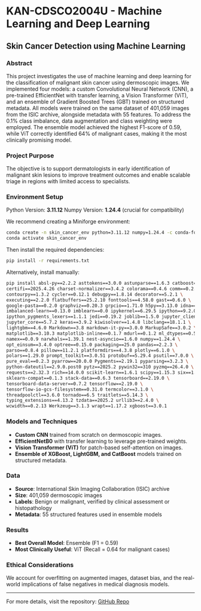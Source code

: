 # KAN-CDSCO2004U - Machine Learning and Deep Learning

## Skin Cancer Detection using Machine Learning

### Abstract

This project investigates the use of machine learning and deep learning for the classification of malignant skin cancer using dermoscopic images. We implemented four models: a custom Convolutional Neural Network (CNN), a pre-trained EfficientNet with transfer learning, a Vision Transformer (ViT), and an ensemble of Gradient Boosted Trees (GBT) trained on structured metadata. All models were trained on the same dataset of 401,059 images from the ISIC archive, alongside metadata with 55 features. To address the 0.1% class imbalance, data augmentation and class weighting were employed. The ensemble model achieved the highest F1-score of 0.59, while ViT correctly identified 64% of malignant cases, making it the most clinically promising model.

### Project Purpose

The objective is to support dermatologists in early identification of malignant skin lesions to improve treatment outcomes and enable scalable triage in regions with limited access to specialists.

### Environment Setup

Python Version: **3.11.12**
Numpy Version: **1.24.4** (crucial for compatibility)

We recommend creating a Miniforge environment:

```bash
conda create -n skin_cancer_env python=3.11.12 numpy=1.24.4 -c conda-forge
conda activate skin_cancer_env
```

Then install the required dependencies:

```bash
pip install -r requirements.txt
```

Alternatively, install manually:

```bash
pip install absl-py==2.2.2 asttokens==3.0.0 astunparse==1.6.3 catboost==1.2.8 \
certifi==2025.4.26 charset-normalizer==3.4.2 colorama==0.4.6 comm==0.2.2 \
contourpy==1.3.2 cycler==0.12.1 debugpy==1.8.14 decorator==5.2.1 \
executing==2.2.0 flatbuffers==25.2.10 fonttools==4.58.0 gast==0.6.0 \
google-pasta==0.2.0 graphviz==0.20.3 grpcio==1.71.0 h5py==3.13.0 idna==3.10 \
imbalanced-learn==0.13.0 imblearn==0.0 ipykernel==6.29.5 ipython==9.2.0 \
ipython_pygments_lexers==1.1.1 jedi==0.19.2 joblib==1.5.0 jupyter_client==8.6.3 \
jupyter_core==5.7.2 keras==3.9.2 kiwisolver==1.4.8 libclang==18.1.1 \
lightgbm==4.6.0 Markdown==3.8 markdown-it-py==3.0.0 MarkupSafe==3.0.2 \
matplotlib==3.10.3 matplotlib-inline==0.1.7 mdurl==0.1.2 ml_dtypes==0.5.1 \
namex==0.0.9 narwhals==1.39.1 nest-asyncio==1.6.0 numpy==1.24.4 \
opt_einsum==3.4.0 optree==0.15.0 packaging==25.0 pandas==2.2.3 \
parso==0.8.4 pillow==11.2.1 platformdirs==4.3.8 plotly==6.1.0 \
polars==1.29.0 prompt_toolkit==3.0.51 protobuf==5.29.4 psutil==7.0.0 \
pure_eval==0.2.3 pyarrow==20.0.0 Pygments==2.19.1 pyparsing==3.2.3 \
python-dateutil==2.9.0.post0 pytz==2025.2 pywin32==310 pyzmq==26.4.0 \
requests==2.32.3 rich==14.0.0 scikit-learn==1.6.1 scipy==1.15.3 six==1.17.0 \
sklearn-compat==0.1.3 stack-data==0.6.3 tensorboard==2.19.0 \
tensorboard-data-server==0.7.2 tensorflow==2.19.0 \
tensorflow-io-gcs-filesystem==0.31.0 termcolor==3.1.0 \
threadpoolctl==3.6.0 tornado==6.5 traitlets==5.14.3 \
typing_extensions==4.13.2 tzdata==2025.2 urllib3==2.4.0 \
wcwidth==0.2.13 Werkzeug==3.1.3 wrapt==1.17.2 xgboost==3.0.1
```

### Models and Techniques

* **Custom CNN** trained from scratch on dermoscopic images.
* **EfficientNetB0** with transfer learning to leverage pre-trained weights.
* **Vision Transformer (ViT)** for patch-based self-attention on images.
* **Ensemble of XGBoost, LightGBM, and CatBoost** models trained on structured metadata.

### Data

* **Source**: International Skin Imaging Collaboration (ISIC) archive
* **Size**: 401,059 dermoscopic images
* **Labels**: Benign or malignant, verified by clinical assessment or histopathology
* **Metadata**: 55 structured features used in ensemble models

### Results

* **Best Overall Model**: Ensemble (F1 = 0.59)
* **Most Clinically Useful**: ViT (Recall = 0.64 for malignant cases)

### Ethical Considerations

We account for overfitting on augmented images, dataset bias, and the real-world implications of false negatives in medical diagnosis models.

---

For more details, visit the repository: [GitHub Repo](https://github.com/Lasbaskanenmas)
